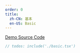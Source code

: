 ```yaml
---
order: 0
title:
  zh-CN: 基本
  en-US: Basic
---
```


[Demo Source Code](https://github.com/ant-design/ant-design-mobile-rn/blob/master/components/image-picker/demo/basic.tsx)

````jsx
// todos: include('./basic.tsx')
````
